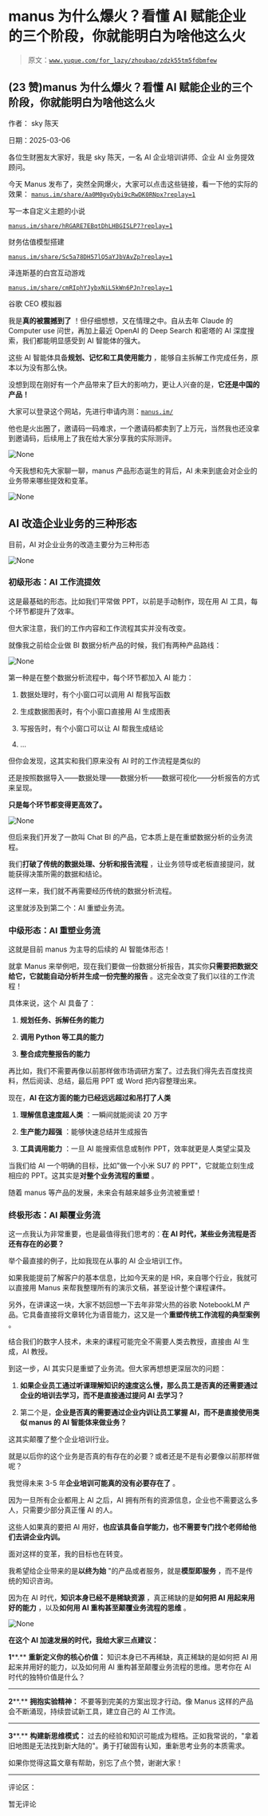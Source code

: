 # manus 为什么爆火？看懂 AI 赋能企业的三个阶段，你就能明白为啥他这么火

> 原文：[`www.yuque.com/for_lazy/zhoubao/zdzk55tm5fdbmfew`](https://www.yuque.com/for_lazy/zhoubao/zdzk55tm5fdbmfew)

## (23 赞)manus 为什么爆火？看懂 AI 赋能企业的三个阶段，你就能明白为啥他这么火

作者： sky 陈天

日期：2025-03-06

各位生财圈友大家好，我是 sky 陈天，一名 AI 企业培训讲师、企业 AI 业务提效顾问。

今天 Manus 发布了，突然全网爆火，大家可以点击这些链接，看一下他的实际的效果： [`manus.im/share/Aa0M0gvOybi9cRwDK0RNpx?replay=1`](https://manus.im/share/Aa0M0gvOybi9cRwDK0RNpx?replay=1)

写一本自定义主题的小说

[`manus.im/share/hRGARE7EBqtDhLHBGISLP7?replay=1`](https://manus.im/share/hRGARE7EBqtDhLHBGISLP7?replay=1)

财务估值模型搭建

[`manus.im/share/Sc5a78DH57lQ5aYJbVAvZp?replay=1`](https://manus.im/share/Sc5a78DH57lQ5aYJbVAvZp?replay=1)

泽连斯基的白宫互动游戏

[`manus.im/share/cmRIphYJybxNiLSkWn6PJn?replay=1`](https://manus.im/share/cmRIphYJybxNiLSkWn6PJn?replay=1)

谷歌 CEO 模拟器

我是**真的被震撼到了** ！但仔细想想，又在情理之中。自从去年 Claude 的 Computer use 问世，再加上最近 OpenAI 的 Deep
Search 和密塔的 AI 深度搜索，我们都能明显感受到 AI 智能体的强大。

这些 AI 智能体具备**规划、记忆和工具使用能力** ，能够自主拆解工作完成任务，原本以为没有那么快。

没想到现在刚好有一个产品带来了巨大的影响力，更让人兴奋的是，**它还是中国的产品！**

大家可以登录这个网站，先进行申请内测：[`manus.im/`](https://manus.im)

他也是火出圈了，邀请码一码难求，一个邀请码都卖到了上万元，当然我也还没拿到邀请码，后续用上了我在给大家分享我的实际测评。

![](img/c0516aaf8e69f95abe8cce64add48745.png "None")

今天我想和先大家聊一聊，manus 产品形态诞生的背后，AI 未来到底会对企业的业务带来哪些提效和变革。

![](img/eaad1ffc701c6883866e9264ecf25d98.png "None")

## **AI 改造企业业务的三种形态**

目前，AI 对企业业务的改造主要分为三种形态

![](img/b545601dbea25f1f19f62507803f1032.png "None")

### 初级形态：AI 工作流提效

这是最基础的形态。比如我们平常做 PPT，以前是手动制作，现在用 AI 工具，每个环节都提升了效率。

但大家注意，我们的工作内容和工作流程其实并没有改变。

就像我之前给企业做 BI 数据分析产品的时候，我们有两种产品路线：

![](img/be1dd424940c3493a32409e783f228dd.png "None")

第一种是在整个数据分析流程中，每个环节都加入 AI 能力：

1.  数据处理时，有个小窗口可以调用 AI 帮我写函数

2.  生成数据图表时，有个小窗口直接用 AI 生成图表

3.  写报告时，有个小窗口可以让 AI 帮我生成结论

4.  ...

但你会发现，这其实和我们原来没有 AI 时的工作流程是类似的

还是按照数据导入——数据处理——数据分析——数据可视化——分析报告的方式来呈现。

**只是每个环节都变得更高效了。**

![](img/08da2255940edd416c3da2be766943b3.png "None")

但后来我们开发了一款叫 Chat BI 的产品，它本质上是在重塑数据分析的业务流程。

我们**打破了传统的数据处理、分析和报告流程** ，让业务领导或老板直接提问，就能获得决策所需的数据和结论。

这样一来，我们就不再需要经历传统的数据分析流程。

这里就涉及到第二个：AI 重塑业务流。

### 中级形态：AI 重塑业务流

这就是目前 manus 为主导的后续的 AI 智能体形态！

就拿 Manus 来举例吧，现在我们要做一份数据分析报告，其实你**只需要把数据交给它，它就能自动分析并生成一份完整的报告** 。这完全改变了我们以往的工作流程！

具体来说，这个 AI 具备了：

1.  **规划任务、拆解任务的能力**

2.  **调用 Python 等工具的能力**

3.  **整合成完整报告的能力**

再比如，我们不需要再像以前那样做市场调研方案了。过去我们得先去百度找资料，然后阅读、总结，最后用 PPT 或 Word 把内容整理出来。

现在，**AI 在这方面的能力已经远远超过和吊打了人类**

1.  **理解信息速度超人类** ：一瞬间就能阅读 20 万字

2.  **生产能力超强** ：能够快速总结并生成报告

3.  **工具调用能力** ：一旦 AI 能搜索信息或制作 PPT，效率就更是人类望尘莫及

当我们给 AI 一个明确的目标，比如"做一个小米 SU7 的 PPT"，它就能立刻生成相应的 PPT。这其实是**对整个业务流程的重塑** 。

随着 manus 等产品的发展，未来会有越来越多业务流被重塑！

### 终极形态：AI 颠覆业务流

这一点我认为非常重要，也是最值得我们思考的：**在 AI 时代，某些业务流程是否还有存在的必要？**

举个最直接的例子，比如我现在从事的 AI 企业培训工作。

如果我能提前了解客户的基本信息，比如今天来的是 HR，来自哪个行业，我就可以直接用 Manus 来帮我整理所有的演示文稿，甚至设计整个课程课件。

另外，在讲课这一块，大家不妨回想一下去年非常火热的谷歌 NotebookLM 产品。它具备直接将文章转化为语音能力，这又是一个**重塑传统工作流程的典型案例** 。

结合我们的数字人技术，未来的课程可能完全不需要人类去教授，直接由 AI 生成，AI 教授。

到这一步，AI 其实只是重塑了业务流。但大家再想想更深层次的问题：

1.  **如果企业员工通过听课理解知识的速度这么慢，那么员工是否真的还需要通过企业的培训去学习，而不是直接通过提问 AI 去学习？**

2.  第二个是，**企业是否真的需要通过企业内训让员工掌握 AI，而不是直接使用类似 manus 的 AI 智能体来做业务？**

这其实颠覆了整个企业培训行业。

就是以后你的这个业务是否真的有存在的必要？或者还是不是有必要像以前那样做呢？

我觉得未来 3-5 年**企业培训可能真的没有必要存在了** 。

因为一旦所有企业都用上 AI 之后，AI 拥有所有的资源信息，企业也不需要这么多人，只需要少部分真正懂 AI 的人。

这些人如果真的要把 AI 用好，**也应该具备自学能力，也不需要专门找个老师给他们去讲企业内训。**

面对这样的变革，我的目标也在转变。

我希望给企业带来的是**以终为始** "的产品或者服务，就是**模型即服务** ，而不是传统的知识咨询。

因为在 AI 时代，**知识本身已经不是稀缺资源** ，真正稀缺的是**如何把 AI 用起来用好的能力** ，以及**如何用 AI 重构甚至颠覆业务流程的思维** 。

![](img/bb89a5682886ec6412c385d01471c24c.png "None")

**在这个 AI 加速发展的时代，我给大家三点建议：**

**1****.** **重新定义你的核心价值：** 知识本身已不再稀缺，真正稀缺的是如何把 AI 用起来并用好的能力，以及如何用 AI 重构甚至颠覆业务流程的思维。思考你在 AI 时代的独特价值是什么？

**  **

**2****.** **拥抱实验精神：** 不要等到完美的方案出现才行动。像 Manus 这样的产品会不断涌现，持续尝试新工具，建立自己的 AI 工作流。

**  **

**3****.** **构建新思维模式：** 过去的经验和知识可能成为桎梏。正如我常说的，"拿着旧地图是无法找到新大陆的"。勇于打破固有认知，重新思考业务的本质需求。

如果你觉得这篇文章有帮助，别忘了点个赞，谢谢大家！

* * *

评论区：

暂无评论
